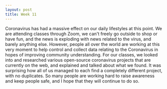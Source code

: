 ```yaml
---
layout: post
title: Week 11
---
```


Coronavirus has had a massive effect on our daily lifestyles at this point. We are attending classes through Zoom, we can't freely go outside to shop or have fun, and the news is exploding with news related to the virus, and barely anything else. However, people all over the world are working at this very moment to help control and collect data relating to the Coronavirus in hopes of improving community understanding.
For our classes, we looked into and researched various open-source coronavirus projects that are currently on the web, and explained and talked about what we found. It was surprising how all of us managed to each find a completely different project, with no duplicates. So many people are working hard to raise awareness and keep people safe, and I hope that they will continue to do so.
